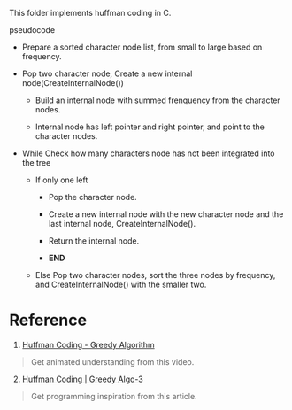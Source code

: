 This folder implements huffman coding in C.

pseudocode

- Prepare a sorted character node list, from small to large based on frequency.

- Pop two character node, Create a new internal node(CreateInternalNode())

  - Build an internal node with summed frenquency from the character nodes.

  - Internal node has left pointer and right pointer, and point to the character nodes. 


- While Check how many characters node has not been integrated into the tree

  - If only one left
    
    - Pop the character node.
    
    - Create a new internal node with the new character node and the last internal node, CreateInternalNode().

    - Return the internal node.
    
    - **END**

  - Else Pop two character nodes, sort the three nodes by frequency, and CreateInternalNode() with the smaller two. 

# Reference

1. [Huffman Coding - Greedy Algorithm](https://www.youtube.com/watch?v=dM6us854Jk0&t=3s)

  > Get animated understanding from this video.

2. [Huffman Coding | Greedy Algo-3](https://www.geeksforgeeks.org/huffman-coding-greedy-algo-3/)

  > Get programming inspiration from this article.
